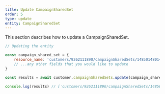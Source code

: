 ```yaml
---
title: Update CampaignSharedSet
order: 5
type: update
entity: CampaignSharedSet
---
```


This section describes how to update a CampaignSharedSet.

```javascript
// Updating the entity

const campaign_shared_set = {
    resource_name: 'customers/9262111890/campaignSharedSets/1485014801~1788591305', // The resource_name is required
    // ...any other fields that you would like to update
}

const results = await customer.campaignSharedSets.update(campaign_shared_set)

console.log(results) // ['customers/9262111890/campaignSharedSets/1485014801~1788591305']
```
